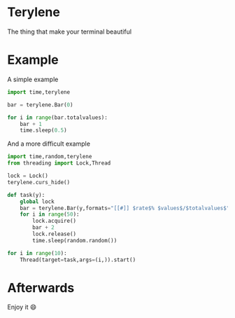 # Terylene
The thing that make your terminal beautiful

# Example
A simple example
```python
import time,terylene

bar = terylene.Bar(0)

for i in range(bar.totalvalues):
	bar + 1
	time.sleep(0.5)
```

And a more difficult example
```python
import time,random,terylene
from threading import Lock,Thread

lock = Lock()
terylene.curs_hide()

def task(y):
	global lock
	bar = terylene.Bar(y,formats="[[#]] $rate$% $values$/$totalvalues$")
	for i in range(50):
		lock.acquire()
		bar + 2
		lock.release()
		time.sleep(random.random())

for i in range(10):
	Thread(target=task,args=(i,)).start()
```

# Afterwards
Enjoy it :smile: